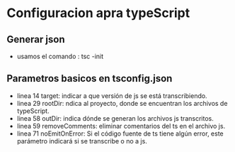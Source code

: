 # Configuracion apra typeScript

## Generar json

- usamos el  comando : tsc -init

## Parametros basicos en tsconfig.json

- linea 14 target: indicar a que versión de js se está transcribiendo.
- linea 29 rootDir: ndica al proyecto, donde se encuentran los archivos de typeScript. 
- linea 58 outDir: indica dónde se generan los archivos js transcritos.
- linea 59 removeComments: eliminar comentarios del ts en el archivo js.
- linea 71 noEmitOnError: Si el código fuente de ts tiene algún error, este parámetro indicará si se transcribe o no a js.
